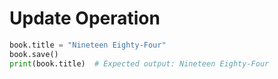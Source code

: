 # Update Operation

```python
book.title = "Nineteen Eighty-Four"
book.save()
print(book.title)  # Expected output: Nineteen Eighty-Four
